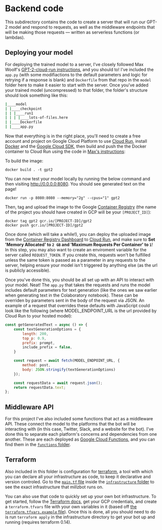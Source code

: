 # Backend code

This subdirectory contains the code to create a server that will run our GPT-2 model and respond to requests, as well as the middleware endpoints that will be making those requests — written as serverless functions (or lambdas).

## Deploying your model

For deploying the trained model to a server, I've closely followed Max Woolf's [GPT-2-cloud-run instructions](https://github.com/minimaxir/gpt-2-cloud-run), and you should to! I've included the `app.py` (with some modifiactions to the default parameters and logic for retrying if a response is blank) and `Dockerfile` from that repo in the `model` folder here to make it easier to start with the server. Once you've added your trained model (uncompressed) to that folder, the folder's structure should look something like this:

```bash
|____model
| |____checkpoint
| | |____run1
| | | |____lots-of-files.here
| |____Dockerfile
| |____app.py
```

Now that everything is in the right place, you'll need to create a free account and project on Google Cloud Platform to use [Cloud Run](https://cloud.google.com/run/), install [Docker](https://docs.docker.com/get-docker/) and the [Google Cloud SDK](https://cloud.google.com/sdk/docs), then build and push the the Docker container to Cloud Run using the code in [Max's instructions](https://github.com/minimaxir/gpt-2-cloud-run#how-to-build-the-container-and-start-cloud-run):

To build the image:

```shell
docker build . -t gpt2
```

You can now test your model locally by running the below command and then visiting http://0.0.0.0:8080. You should see generated text on the page!

```shell
docker run -p 8080:8080 --memory="2g" --cpus="1" gpt2
```

Then, tag and upload the image to the Google [Container Registry](https://console.cloud.google.com/kubernetes/images/list) (the name of the project you should have created in GCP will be your `[PROJECT_ID]`):

```shell
docker tag gpt2 gcr.io/[PROJECT-ID]/gpt2
docker push gcr.io/[PROJECT-ID]/gpt2
```

Once done (which will take a while!), you can deploy the uploaded image from the [Container Registry Dashboard](https://console.cloud.google.com/kubernetes/images/list) to [Cloud Run](https://console.cloud.google.com/run), and make sure to **Set 'Memory Allocated' to `2 GB` and 'Maximum Requests Per Container' to `1`**! In this step, you may also want to create an enviroment variable for the server called `REQUEST_TOKEN`. If you create this, requests won't be fulfilled unless the same token is passed as a parameter in any requests to the server, helping ensure your model isn't triggered by anything else (as the url is publicly accessible).

Once you've done this, you should be all set up with an API to interact with your model. Neat! The `app.py` that takes the requests and runs the model includes default parameters for text generation (like the ones we saw earlier when generating text in the Colaboratory notebook). These can be overriden by parameters sent in the body of the request via JSON. An example of a request that overrides these defaults with JavaScript could look like the following (where MODEL_ENDPOINT_URL is the url provided by Cloud Run to your hosted model):

```js
const getGeneratedText = async () => {
    const textGenerationOptions = {
        length: 200,
        top_p: 0.9,
        prefix: prompt,
        include_prefix = false,
    }

    const request = await fetch(MODEL_ENDPOINT_URL, {
        method: post,
        body: JSON.stringify(textGenerationOptions)
    });

    const requestData = await request.json();
    return requestData.text;
};
```

## Middleware API

For this project I've also included some functions that act as a middleware API. These connect the model to the platforms that the bot will be interacting with (in this case, Twitter, Slack, and a website for the bot). I've done this to separate each platform's concerns and dependencies from one another. These are each deployed as [Google Cloud Functions](https://cloud.google.com/functions), and you can find them in the [`functions` folder](https://github.com/neefrehman/millzbot/tree/master/backend/functions).

## Terraform

Also included in this folder is configuration for [terraform](https://www.terraform.io/), a tool with which you can declare all your infrastructure as code, to keep it declarative and version controled. Go to the [`main.tf` file](https://github.com/neefrehman/millzbot/tree/master/backend/infrastructure/main.tf) inside the [`infrastructure` folder](https://github.com/neefrehman/millzbot/tree/master/backend/infrastructure) to see the exact infrastructure that millzbot runs on.

You can also use that code to quickly set up your own bot infrastructure. To get started, follow the [Terraform docs](https://registry.terraform.io/providers/hashicorp/google/latest/docs/), get your GCP credentials, and create a `terraform.tfvars` file with your own variables in it (based off [the `terraform.tfvars.example` file](https://github.com/neefrehman/millzbot/tree/master/backend/infrastructure/terraform.tfvars.example)). Once this is done, all you should need to do is run `terraform apply` in the infrastructure directory to get your bot up and running (requires terraform 0.14).
